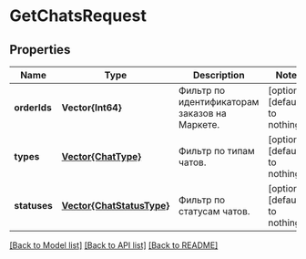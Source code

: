 # GetChatsRequest


## Properties
Name | Type | Description | Notes
------------ | ------------- | ------------- | -------------
**orderIds** | **Vector{Int64}** | Фильтр по идентификаторам заказов на Маркете. | [optional] [default to nothing]
**types** | [**Vector{ChatType}**](ChatType.md) | Фильтр по типам чатов. | [optional] [default to nothing]
**statuses** | [**Vector{ChatStatusType}**](ChatStatusType.md) | Фильтр по статусам чатов. | [optional] [default to nothing]


[[Back to Model list]](../README.md#models) [[Back to API list]](../README.md#api-endpoints) [[Back to README]](../README.md)


